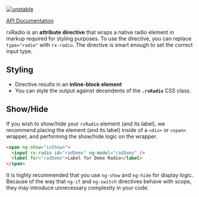 [![unstable](http://badges.github.io/stability-badges/dist/unstable.svg)](http://github.com/badges/stability-badges)

[API Documentation](ngdocs/index.html#/api/rxRadio.directive:rxRadio)

rxRadio is an **attribute directive** that wraps a native radio element in markup required for styling purposes.
To use the directive, you can replace `type="radio"` with `rx-radio`. The directive is smart enough to set
the correct input type.

## Styling

* Directive results in an **inline-block element**
* You can style the output against decendents of the **`.rxRadio`** CSS class.

## Show/Hide

If you wish to show/hide your `rxRadio` element (and its label), we recommend placing the element (and its label)
inside of a `<div>` or `<span>` wrapper, and performing the show/hide logic on the wrapper.

```html
<span ng-show="isShown">
  <input rx-radio id="radDemo" ng-model="radDemo" />
  <label for="radDemo">Label for Demo Radio</label>
</span>
```

It is highly recommended that you use `ng-show` and `ng-hide` for display logic. Because of the way that `ng-if` and `ng-switch`
directives behave with scope, they may introduce unnecessary complexity in your code.
